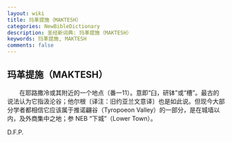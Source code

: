 ```yaml
---
layout: wiki
title: 玛革提施（MAKTESH）
categories: NewBibleDictionary
description: 圣经新词典: 玛革提施（MAKTESH）
keywords: 玛革提施, MAKTESH
comments: false
---
```


## 玛革提施（MAKTESH）

　　在耶路撒冷或其附近的一个地点（番一11）。意即“臼，研钵”或“槽”。最古的说法认为它指汲沦谷；他尔根〔译注：旧约亚兰文意译〕也是如此说。但现今大部分学者都相信它应该属于推诺翩谷（Tyropoeon Valley）的一部分，是在城墙以内，及外商集中之地；参 NEB “下城”（Lower Town）。

D.F.P.








